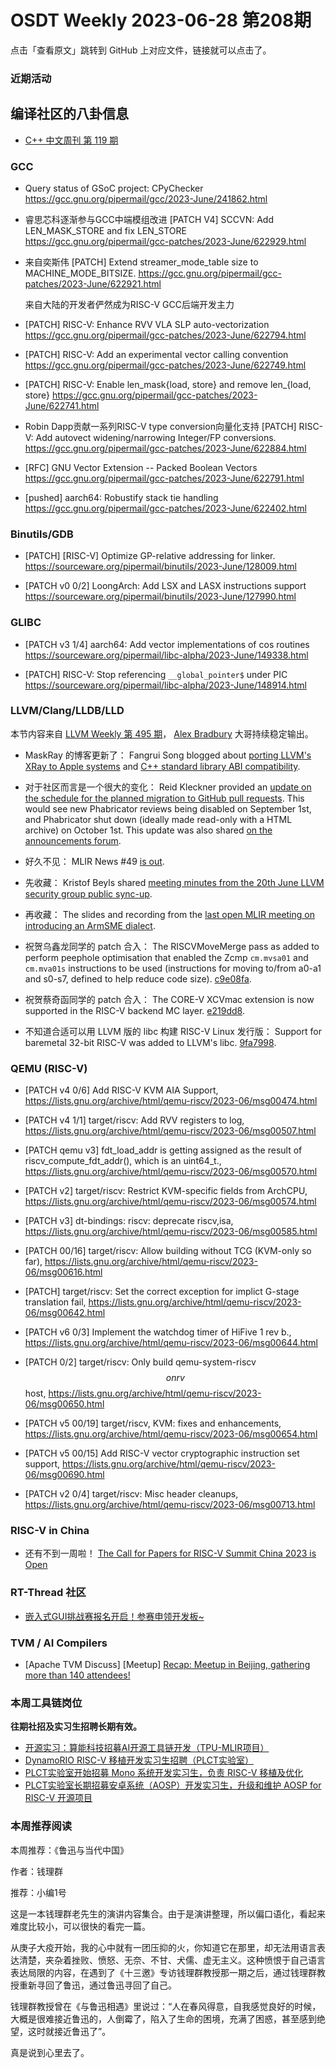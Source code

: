 # OSDT Weekly 2023-06-28 第208期

点击「查看原文」跳转到 GitHub 上对应文件，链接就可以点击了。

### 近期活动

## 编译社区的八卦信息

- [C++ 中文周刊 第 119 期](https://mp.weixin.qq.com/s/u10EyFkgUz3xdhr-3mAfrQ)

### GCC

- Query status of GSoC project: CPyChecker
  https://gcc.gnu.org/pipermail/gcc/2023-June/241862.html

- 睿思芯科逐渐参与GCC中端模组改进
  [PATCH V4] SCCVN: Add LEN_MASK_STORE and fix LEN_STORE
  https://gcc.gnu.org/pipermail/gcc-patches/2023-June/622929.html

- 来自奕斯伟 [PATCH] Extend streamer_mode_table size to MACHINE_MODE_BITSIZE.
  https://gcc.gnu.org/pipermail/gcc-patches/2023-June/622921.html

  来自大陆的开发者俨然成为RISC-V GCC后端开发主力
- [PATCH] RISC-V: Enhance RVV VLA SLP auto-vectorization
  https://gcc.gnu.org/pipermail/gcc-patches/2023-June/622794.html

- [PATCH] RISC-V: Add an experimental vector calling convention
  https://gcc.gnu.org/pipermail/gcc-patches/2023-June/622749.html

- [PATCH] RISC-V: Enable len_mask{load, store} and remove len_{load, store}
  https://gcc.gnu.org/pipermail/gcc-patches/2023-June/622741.html

- Robin Dapp贡献一系列RISC-V type conversion向量化支持
  [PATCH] RISC-V: Add autovect widening/narrowing Integer/FP conversions.
  https://gcc.gnu.org/pipermail/gcc-patches/2023-June/622884.html

- [RFC] GNU Vector Extension -- Packed Boolean Vectors
  https://gcc.gnu.org/pipermail/gcc-patches/2023-June/622791.html

- [pushed] aarch64: Robustify stack tie handling
  https://gcc.gnu.org/pipermail/gcc-patches/2023-June/622402.html

### Binutils/GDB

- [PATCH] [RISC-V] Optimize GP-relative addressing for linker.
  https://sourceware.org/pipermail/binutils/2023-June/128009.html

- [PATCH v0 0/2] LoongArch: Add LSX and LASX instructions support
  https://sourceware.org/pipermail/binutils/2023-June/127990.html

### GLIBC

- [PATCH v3 1/4] aarch64: Add vector implementations of cos routines
  https://sourceware.org/pipermail/libc-alpha/2023-June/149338.html

- [PATCH] RISC-V: Stop referencing `__global_pointer$` under PIC
  https://sourceware.org/pipermail/libc-alpha/2023-June/148914.html

### LLVM/Clang/LLDB/LLD

本节内容来自 [LLVM Weekly 第 495 期](http://llvmweekly.org/issue/495)，
[Alex Bradbury](https://www.linkedin.com/in/alex-bradbury/) 大哥持续稳定输出。

* MaskRay 的博客更新了： Fangrui Song blogged about [porting LLVM's XRay to Apple systems](https://maskray.me/blog/2023-06-18-port-llvm-xray-to-apple-systems) and [C++ standard library ABI compatibility](https://maskray.me/blog/2023-06-25-c++-standard-library-abi-compatibility).


* 对于社区而言是一个很大的变化： Reid Kleckner provided an [update on the schedule for the planned migration to GitHub pull requests](https://discourse.llvm.org/t/update-on-github-pull-requests/71540).  This would see new Phabricator reviews being disabled on September 1st, and Phabricator shut down (ideally made read-only with a HTML archive) on October 1st. This update was also shared [on the announcements forum](https://discourse.llvm.org/t/pull-request-migration-schedule/71595).

* 好久不见： MLIR News #49 [is out](https://discourse.llvm.org/t/mlir-news-49th-edition-21st-june-2023/71488).

* 先收藏： Kristof Beyls shared [meeting minutes from the 20th June LLVM security group public sync-up](https://discourse.llvm.org/t/llvm-security-group-public-sync-ups/62735/12).

* 再收藏： The slides and recording from the [last open MLIR meeting on introducing an ArmSME dialect](https://discourse.llvm.org/t/open-mlir-meeting-6-22-2023-rfc-on-armsme-dialect/71515).

* 祝贺乌鑫龙同学的 patch 合入： The RISCVMoveMerge pass as added to perform peephole optimisation that enabled the Zcmp `cm.mvsa01` and `cm.mva01s` instructions to be used (instructions for moving to/from a0-a1 and s0-s7, defined to help reduce code size). [c9e08fa](https://reviews.llvm.org/rGc9e08fa60666).

* 祝贺蔡奇函同学的 patch 合入： The CORE-V XCVmac extension is now supported in the RISC-V backend MC layer.
  [e219dd8](https://reviews.llvm.org/rGe219dd88d1b6).

* 不知道合适可以用 LLVM 版的 libc 构建 RISC-V Linux 发行版： Support for baremetal 32-bit RISC-V was added to LLVM's libc.
  [9fa7998](https://reviews.llvm.org/rG9fa7998555e8).

### QEMU (RISC-V)

- [PATCH v4 0/6] Add RISC-V KVM AIA Support,
  https://lists.gnu.org/archive/html/qemu-riscv/2023-06/msg00474.html

- [PATCH v4 1/1] target/riscv: Add RVV registers to log,
  https://lists.gnu.org/archive/html/qemu-riscv/2023-06/msg00507.html

- [PATCH qemu v3] fdt_load_addr is getting assigned as the result of riscv_compute_fdt_addr(), which is an uint64_t.,
  https://lists.gnu.org/archive/html/qemu-riscv/2023-06/msg00570.html

- [PATCH v2] target/riscv: Restrict KVM-specific fields from ArchCPU,
  https://lists.gnu.org/archive/html/qemu-riscv/2023-06/msg00574.html

- [PATCH v3] dt-bindings: riscv: deprecate riscv,isa,
  https://lists.gnu.org/archive/html/qemu-riscv/2023-06/msg00585.html

- [PATCH 00/16] target/riscv: Allow building without TCG (KVM-only so far),
  https://lists.gnu.org/archive/html/qemu-riscv/2023-06/msg00616.html

- [PATCH] target/riscv: Set the correct exception for implict G-stage translation fail,
  https://lists.gnu.org/archive/html/qemu-riscv/2023-06/msg00642.html

- [PATCH v6 0/3] Implement the watchdog timer of HiFive 1 rev b.,
  https://lists.gnu.org/archive/html/qemu-riscv/2023-06/msg00644.html

- [PATCH 0/2] target/riscv: Only build qemu-system-riscv$$ on rv$$ host,
  https://lists.gnu.org/archive/html/qemu-riscv/2023-06/msg00650.html

- [PATCH v5 00/19] target/riscv, KVM: fixes and enhancements,
  https://lists.gnu.org/archive/html/qemu-riscv/2023-06/msg00654.html

- [PATCH v5 00/15] Add RISC-V vector cryptographic instruction set support,
  https://lists.gnu.org/archive/html/qemu-riscv/2023-06/msg00690.html

- [PATCH v2 0/4] target/riscv: Misc header cleanups,
  https://lists.gnu.org/archive/html/qemu-riscv/2023-06/msg00713.html

### RISC-V in China

- 还有不到一周啦！ [The Call for Papers for RISC-V Summit China 2023 is Open](https://riscv.org/blog/2023/06/the-call-for-papers-for-risc-v-summit-china-2023-is-open/)

### RT-Thread 社区

- [嵌入式GUI挑战赛报名开启！参赛申领开发板~](https://mp.weixin.qq.com/s/azQUt6g5w7t07li7gOlh0Q)

### TVM / AI Compilers

- [Apache TVM Discuss] [Meetup] [Recap: Meetup in Beijing, gathering more than 140 attendees!](https://discuss.tvm.apache.org/t/recap-meetup-in-beijing-gathering-more-than-140-attendees/15193/2)


### 本周工具链岗位

**往期社招及实习生招聘长期有效。**

- [开源实习：算能科技招募AI开源工具链开发（TPU-MLIR项目）](https://mp.weixin.qq.com/s/IBJh0ip4k11PzIMZecsWSw)
- [DynamoRIO RISC-V 移植开发实习生招聘（PLCT实验室）](https://mp.weixin.qq.com/s/J_5TjT6DOqeOXJXQI5VQxw)
- [PLCT实验室开始招募 Mono 系统开发实习生，负责 RISC-V 移植及优化](https://mp.weixin.qq.com/s/whEW7Hay1jIP1tBzIPay1A)
- [PLCT实验室长期招募安卓系统（AOSP）开发实习生，升级和维护 AOSP for RISC-V 开源项目](https://mp.weixin.qq.com/s/dJP2cEB1nex2inR5c-cJog)


### 本周推荐阅读

本周推荐：《鲁迅与当代中国》

作者：钱理群

推荐：小编1号

这是一本钱理群老先生的演讲内容集合。由于是演讲整理，所以偏口语化，看起来难度比较小，可以很快的看完一篇。

从庚子大疫开始，我的心中就有一团压抑的火，你知道它在那里，却无法用语言表达清楚，夹杂着挫败、愤怒、无奈、不甘、犬儒、虚无主义。这种愤恨于自己语言表达局限的内容，在遇到了《十三邀》专访钱理群教授那一期之后，通过钱理群教授重新寻回了鲁迅，通过鲁迅寻回了自己。

钱理群教授曾在《与鲁迅相遇》里说过：“人在春风得意，自我感觉良好的时候，大概是很难接近鲁迅的，人倒霉了，陷入了生命的困境，充满了困惑，甚至感到绝望，这时就接近鲁迅了”。

真是说到心里去了。
